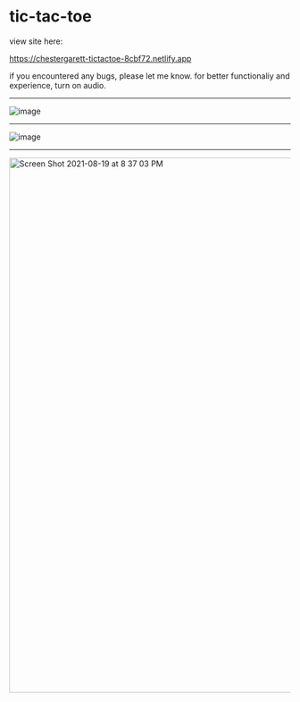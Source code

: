 # tic-tac-toe

view site here:

https://chestergarett-tictactoe-8cbf72.netlify.app

if you encountered any bugs, please let me know. for better functionaliy and experience, turn on audio.

__________________________________________________________________________________________________________
![image](https://user-images.githubusercontent.com/71489331/130069157-738dc7e2-62a7-415a-99ed-6e709e7f7bd5.png)

__________________________________________________________________________________________________________
![image](https://user-images.githubusercontent.com/71489331/130069313-d259015d-10f3-4373-a449-1cf0d6e688fd.png)

__________________________________________________________________________________________________________

<img width="957" alt="Screen Shot 2021-08-19 at 8 37 03 PM" src="https://user-images.githubusercontent.com/71489331/130069458-cba0aafc-6d20-424b-a713-87a67cd67673.png">

